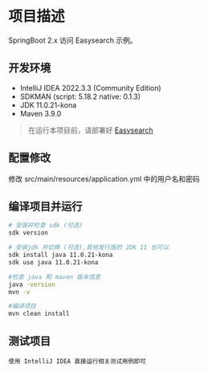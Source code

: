 # 项目描述

SpringBoot 2.x 访问 Easysearch 示例。

## 开发环境

- IntelliJ IDEA 2022.3.3 (Community Edition)
- SDKMAN (script: 5.18.2 native: 0.1.3)
- JDK 11.0.21-kona
- Maven 3.9.0

> 在运行本项目前，请部署好 [Easysearch](../docs/easysearch.md)

## 配置修改

修改 src/main/resources/application.yml 中的用户名和密码

## 编译项目并运行

```bash
# 安装并检查 sdk (可选)
sdk version

# 安装jdk 并切换 (可选),其他发行版的 JDK 11 也可以
sdk install java 11.0.21-kona
sdk use java 11.0.21-kona

#检查 java 和 maven 版本信息
java -version
mvn -v

#编译项目
mvn clean install
```

## 测试项目

`使用 IntelliJ IDEA 直接运行相关测试用例即可`
